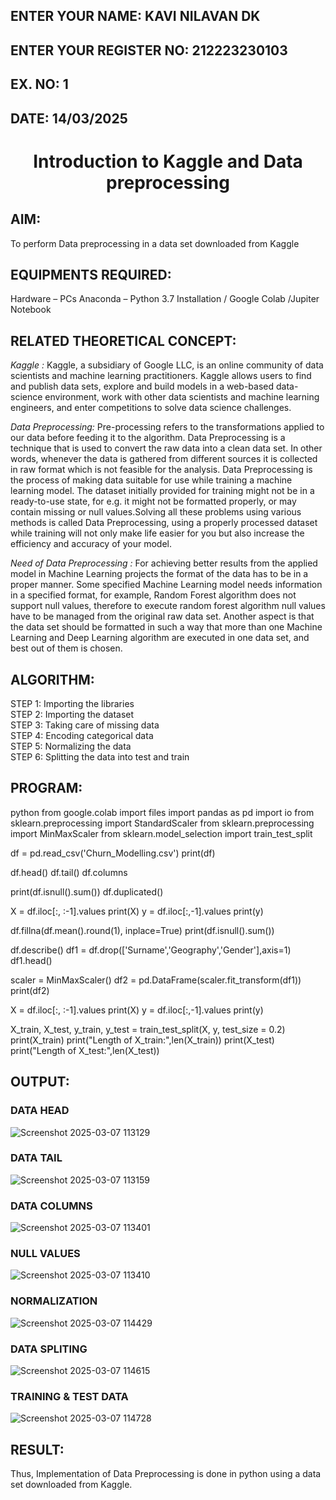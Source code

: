 ## ENTER YOUR NAME: KAVI NILAVAN DK
## ENTER YOUR REGISTER NO: 212223230103
## EX. NO: 1
## DATE: 14/03/2025
<H1 ALIGN =CENTER> Introduction to Kaggle and Data preprocessing</H1>

## AIM:
To perform Data preprocessing in a data set downloaded from Kaggle

## EQUIPMENTS REQUIRED:
Hardware – PCs
Anaconda – Python 3.7 Installation / Google Colab /Jupiter Notebook

## RELATED THEORETICAL CONCEPT:
*Kaggle :*
Kaggle, a subsidiary of Google LLC, is an online community of data scientists and machine learning practitioners. Kaggle allows users to find and publish data sets, explore and build models in a web-based data-science environment, work with other data scientists and machine learning engineers, and enter competitions to solve data science challenges.

*Data Preprocessing:*
Pre-processing refers to the transformations applied to our data before feeding it to the algorithm. Data Preprocessing is a technique that is used to convert the raw data into a clean data set. In other words, whenever the data is gathered from different sources it is collected in raw format which is not feasible for the analysis.
Data Preprocessing is the process of making data suitable for use while training a machine learning model. The dataset initially provided for training might not be in a ready-to-use state, for e.g. it might not be formatted properly, or may contain missing or null values.Solving all these problems using various methods is called Data Preprocessing, using a properly processed dataset while training will not only make life easier for you but also increase the efficiency and accuracy of your model.

*Need of Data Preprocessing :*
For achieving better results from the applied model in Machine Learning projects the format of the data has to be in a proper manner. Some specified Machine Learning model needs information in a specified format, for example, Random Forest algorithm does not support null values, therefore to execute random forest algorithm null values have to be managed from the original raw data set.
Another aspect is that the data set should be formatted in such a way that more than one Machine Learning and Deep Learning algorithm are executed in one data set, and best out of them is chosen.


## ALGORITHM:
STEP 1: Importing the libraries<BR>
STEP 2: Importing the dataset<BR>
STEP 3: Taking care of missing data<BR>
STEP 4: Encoding categorical data<BR>
STEP 5: Normalizing the data<BR>
STEP 6: Splitting the data into test and train<BR>

##  PROGRAM:
python
from google.colab import files
import pandas as pd
import io
from sklearn.preprocessing import StandardScaler
from sklearn.preprocessing import MinMaxScaler
from sklearn.model_selection import train_test_split

df = pd.read_csv('Churn_Modelling.csv')
print(df)

df.head()
df.tail()
df.columns

print(df.isnull().sum())
df.duplicated()

X = df.iloc[:, :-1].values
print(X)
y = df.iloc[:,-1].values
print(y)

df.fillna(df.mean().round(1), inplace=True)
print(df.isnull().sum())

df.describe()
df1 = df.drop(['Surname','Geography','Gender'],axis=1)
df1.head()

scaler = MinMaxScaler()
df2 = pd.DataFrame(scaler.fit_transform(df1))
print(df2)

X = df.iloc[:, :-1].values
print(X)
y = df.iloc[:,-1].values
print(y)

X_train, X_test, y_train, y_test = train_test_split(X, y, test_size = 0.2)
print(X_train)
print("Length of X_train:",len(X_train))
print(X_test)
print("Length of X_test:",len(X_test))



## OUTPUT:
### DATA HEAD 
![Screenshot 2025-03-07 113129](https://github.com/user-attachments/assets/64ff6661-36d6-4691-9c0a-3a969b26313b)
### DATA TAIL
![Screenshot 2025-03-07 113159](https://github.com/user-attachments/assets/0e2677f1-d184-4127-a61e-1d796eacbeb6)
### DATA COLUMNS
![Screenshot 2025-03-07 113401](https://github.com/user-attachments/assets/e39ab7c7-5ce0-4939-a991-34adc9027bb0)
### NULL VALUES
![Screenshot 2025-03-07 113410](https://github.com/user-attachments/assets/0f626212-d9a9-45c4-9b6b-efad825be39f)
### NORMALIZATION
![Screenshot 2025-03-07 114429](https://github.com/user-attachments/assets/ae2ccf47-13b3-4eaa-be73-512474859aeb)
### DATA SPLITING
![Screenshot 2025-03-07 114615](https://github.com/user-attachments/assets/6bb240db-f68c-4415-921b-bd702ca94a28)
### TRAINING & TEST DATA 
![Screenshot 2025-03-07 114728](https://github.com/user-attachments/assets/78bf72ca-1118-4a6e-844c-72694f6405ae)

## RESULT:
Thus, Implementation of Data Preprocessing is done in python  using a data set downloaded from Kaggle.
